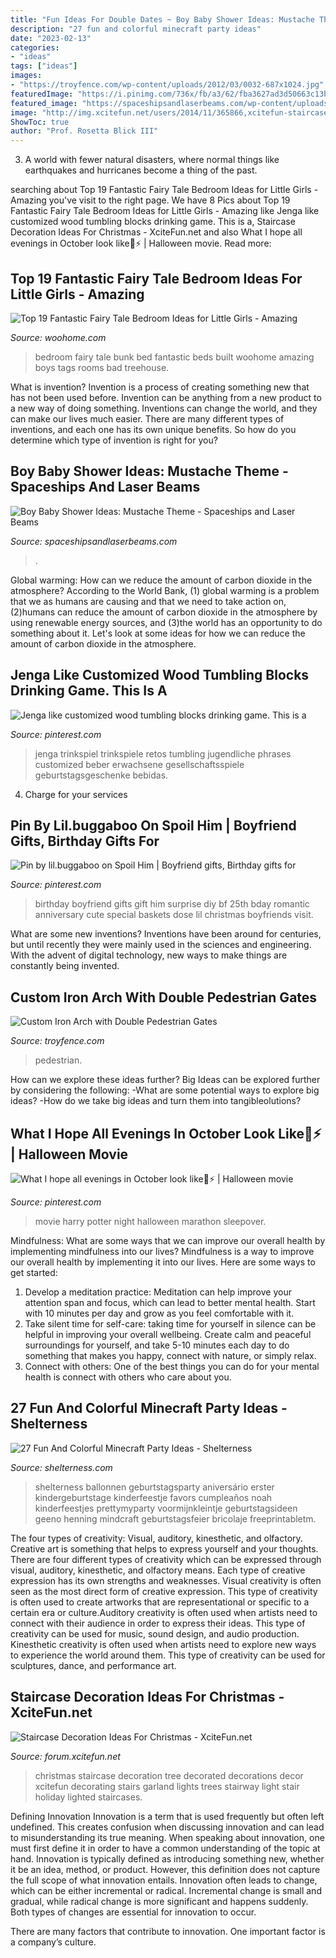 ```yaml
---
title: "Fun Ideas For Double Dates ~ Boy Baby Shower Ideas: Mustache Theme"
description: "27 fun and colorful minecraft party ideas"
date: "2023-02-13"
categories:
- "ideas"
tags: ["ideas"]
images:
- "https://troyfence.com/wp-content/uploads/2012/03/0032-687x1024.jpg"
featuredImage: "https://i.pinimg.com/736x/fb/a3/62/fba3627ad3d50663c13b43429b53c474--dose.jpg"
featured_image: "https://spaceshipsandlaserbeams.com/wp-content/uploads/2015/09/boy-baby-shower-ideas-mustache-theme.jpg"
image: "http://img.xcitefun.net/users/2014/11/365866,xcitefun-staircase-christmas-1.jpg"
ShowToc: true
author: "Prof. Rosetta Blick III"
---
```



3. A world with fewer natural disasters, where normal things like earthquakes and hurricanes become a thing of the past. 

	

		
searching about Top 19 Fantastic Fairy Tale Bedroom Ideas for Little Girls - Amazing you've visit to the right page. We have 8 Pics about Top 19 Fantastic Fairy Tale Bedroom Ideas for Little Girls - Amazing like Jenga like customized wood tumbling blocks drinking game. This is a, Staircase Decoration Ideas For Christmas - XciteFun.net and also What I hope all evenings in October look like🎃⚡️ | Halloween movie. Read more:
		
    
## Top 19 Fantastic Fairy Tale Bedroom Ideas For Little Girls - Amazing

<img loading=lazy src="http://www.woohome.com/wp-content/uploads/2015/03/fairy-tale-girl-bedroom-woohome-13.jpg" onerror="this.onerror=null;this.src='https://tse1.mm.bing.net/th?id=OIP.0YyhcW743F439Dd6CdRKhQHaJ4&amp;pid=15.1';" alt="Top 19 Fantastic Fairy Tale Bedroom Ideas for Little Girls - Amazing">

_Source: woohome.com_

>bedroom fairy tale bunk bed fantastic beds built woohome amazing boys tags rooms bad treehouse. 

	

What is invention?
Invention is a process of creating something new that has not been used before. Invention can be anything from a new product to a new way of doing something. Inventions can change the world, and they can make our lives much easier. There are many different types of inventions, and each one has its own unique benefits. So how do you determine which type of invention is right for you?

    
## Boy Baby Shower Ideas: Mustache Theme - Spaceships And Laser Beams

<img loading=lazy src="https://spaceshipsandlaserbeams.com/wp-content/uploads/2015/09/boy-baby-shower-ideas-mustache-theme.jpg" onerror="this.onerror=null;this.src='https://tse2.mm.bing.net/th?id=OIP.hMYiX5MJK1fszZP2QuZqRwHaKl&amp;pid=15.1';" alt="Boy Baby Shower Ideas: Mustache Theme - Spaceships and Laser Beams">

_Source: spaceshipsandlaserbeams.com_

>. 

	

Global warming: How can we reduce the amount of carbon dioxide in the atmosphere?
According to the World Bank, (1) global warming is a problem that we as humans are causing and that we need to take action on, (2)humans can reduce the amount of carbon dioxide in the atmosphere by using renewable energy sources, and (3)the world has an opportunity to do something about it. Let's look at some ideas for how we can reduce the amount of carbon dioxide in the atmosphere.

    
## Jenga Like Customized Wood Tumbling Blocks Drinking Game. This Is A

<img loading=lazy src="https://i.pinimg.com/736x/7c/69/48/7c6948f31794393fa5f1fcb5cb6c10b3.jpg" onerror="this.onerror=null;this.src='https://tse4.mm.bing.net/th?id=OIP.6pL0kPCdbhhY6pSkwnbMQAHaJ4&amp;pid=15.1';" alt="Jenga like customized wood tumbling blocks drinking game. This is a">

_Source: pinterest.com_

>jenga trinkspiel trinkspiele retos tumbling jugendliche phrases customized beber erwachsene gesellschaftsspiele geburtstagsgeschenke bebidas. 

	

4. Charge for your services 

    
## Pin By Lil.buggaboo On Spoil Him | Boyfriend Gifts, Birthday Gifts For

<img loading=lazy src="https://i.pinimg.com/736x/fb/a3/62/fba3627ad3d50663c13b43429b53c474--dose.jpg" onerror="this.onerror=null;this.src='https://tse4.mm.bing.net/th?id=OIP.wCDLIvfEu1cPtShfiXST2wHaNL&amp;pid=15.1';" alt="Pin by lil.buggaboo on Spoil Him | Boyfriend gifts, Birthday gifts for">

_Source: pinterest.com_

>birthday boyfriend gifts gift him surprise diy bf 25th bday romantic anniversary cute special baskets dose lil christmas boyfriends visit. 

	

What are some new inventions?
Inventions have been around for centuries, but until recently they were mainly used in the sciences and engineering. With the advent of digital technology, new ways to make things are constantly being invented.

    
## Custom Iron Arch With Double Pedestrian Gates

<img loading=lazy src="https://troyfence.com/wp-content/uploads/2012/03/0032-687x1024.jpg" onerror="this.onerror=null;this.src='https://tse1.mm.bing.net/th?id=OIP.GsXgmmcWxHKCg7W_XNAx6AHaLC&amp;pid=15.1';" alt="Custom Iron Arch with Double Pedestrian Gates">

_Source: troyfence.com_

>pedestrian. 

	

How can we explore these ideas further?
Big Ideas can be explored further by considering the following: 
-What are some potential ways to explore big ideas? 
-How do we take big ideas and turn them into tangibleolutions?

    
## What I Hope All Evenings In October Look Like🎃⚡️ | Halloween Movie

<img loading=lazy src="https://i.pinimg.com/736x/c1/ec/98/c1ec988ac37932609e2d584e8d9822d2.jpg" onerror="this.onerror=null;this.src='https://tse3.mm.bing.net/th?id=OIP.qdD9kF4gNTTho4MVjb_19QHaJQ&amp;pid=15.1';" alt="What I hope all evenings in October look like🎃⚡️ | Halloween movie">

_Source: pinterest.com_

>movie harry potter night halloween marathon sleepover. 

	

Mindfulness: What are some ways that we can improve our overall health by implementing mindfulness into our lives?
Mindfulness is a way to improve our overall health by implementing it into our lives. Here are some ways to get started: 
1. Develop a meditation practice: Meditation can help improve your attention span and focus, which can lead to better mental health. Start with 10 minutes per day and grow as you feel comfortable with it. 
2. Take silent time for self-care: taking time for yourself in silence can be helpful in improving your overall wellbeing. Create calm and peaceful surroundings for yourself, and take 5-10 minutes each day to do something that makes you happy, connect with nature, or simply relax. 
3. Connect with others: One of the best things you can do for your mental health is connect with others who care about you.

    
## 27 Fun And Colorful Minecraft Party Ideas - Shelterness

<img loading=lazy src="https://i.shelterness.com/2016/10/08-Minecraft-balloons.jpg" onerror="this.onerror=null;this.src='https://tse2.mm.bing.net/th?id=OIP.q0X725zrkuhXpe88tdc_WgHaLN&amp;pid=15.1';" alt="27 Fun And Colorful Minecraft Party Ideas - Shelterness">

_Source: shelterness.com_

>shelterness ballonnen geburtstagsparty aniversário erster kindergeburtstage kinderfeestje favors cumpleaños noah kinderfeestjes prettymyparty voormijnkleintje geburtstagsideen geeno henning mindcraft geburtstagsfeier bricolaje freeprintabletm. 

	

The four types of creativity: Visual, auditory, kinesthetic, and olfactory.
Creative art is something that helps to express yourself and your thoughts. There are four different types of creativity which can be expressed through visual, auditory, kinesthetic, and olfactory means. Each type of creative expression has its own strengths and weaknesses. Visual creativity is often seen as the most direct form of creative expression. This type of creativity is often used to create artworks that are representational or specific to a certain era or culture.Auditory creativity is often used when artists need to connect with their audience in order to express their ideas. This type of creativity can be used for music, sound design, and audio production. Kinesthetic creativity is often used when artists need to explore new ways to experience the world around them. This type of creativity can be used for sculptures, dance, and performance art.

    
## Staircase Decoration Ideas For Christmas - XciteFun.net

<img loading=lazy src="http://img.xcitefun.net/users/2014/11/365866,xcitefun-staircase-christmas-1.jpg" onerror="this.onerror=null;this.src='https://tse2.mm.bing.net/th?id=OIP.vCHFJxWDDQNtAKfO8fpE9gAAAA&amp;pid=15.1';" alt="Staircase Decoration Ideas For Christmas - XciteFun.net">

_Source: forum.xcitefun.net_

>christmas staircase decoration tree decorated decorations decor xcitefun decorating stairs garland lights trees stairway light stair holiday lighted staircases. 

	

Defining Innovation
Innovation is a term that is used frequently but often left undefined. This creates confusion when discussing innovation and can lead to misunderstanding its true meaning. When speaking about innovation, one must first define it in order to have a common understanding of the topic at hand.
Innovation is typically defined as introducing something new, whether it be an idea, method, or product. However, this definition does not capture the full scope of what innovation entails. Innovation often leads to change, which can be either incremental or radical. Incremental change is small and gradual, while radical change is more significant and happens suddenly. Both types of changes are essential for innovation to occur.

There are many factors that contribute to innovation. One important factor is a company’s culture.

